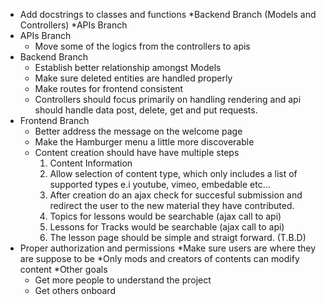 * Add docstrings to classes and functions
  *Backend Branch (Models and Controllers)
  *APIs Branch 
* APIs Branch
  * Move some of the logics from the controllers to apis
* Backend Branch
  * Establish better relationship amongst Models
  * Make sure deleted entities are handled properly
  * Make routes for frontend consistent
  * Controllers should focus primarily on handling rendering and api should handle data post, delete, get and put requests.
* Frontend Branch
  * Better address the message on the welcome page
  * Make the Hamburger menu a little more discoverable
  * Content creation should have have multiple steps
  	1. Content Information
  	2. Allow selection of content type, which only includes a list of supported types e.i youtube, vimeo, embedable etc...
  	3. After creation do an ajax check for succesful submission and redirect the user to the new material they have contributed.
  	4. Topics for lessons would be searchable (ajax call to api)
  	5. Lessons for Tracks would be searchable (ajax call to api)
  	6. The lesson page should be simple and straigt forward. (T.B.D)
* Proper authorization and permissions
  *Make sure users are where they are suppose to be
  *Only mods and creators of contents can modify content
*Other goals
  * Get more people to understand the project
  * Get others onboard